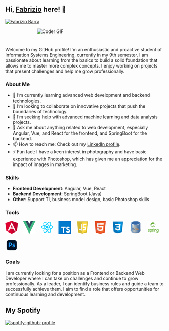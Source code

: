 ## Hi, [Fabrizio][website] here! 👋
[![Fabrizio Barra](https://img.shields.io/badge/LinkedIn-Fabrizio%20Barra-0077B5?style=for-the-badge&logo=linkedin&logoColor=white)](https://www.linkedin.com/in/fabrizio-barra-b33356170/)
<div style="display: flex;align-items: center;justify-content: center;margin-bottom: 1vh;" >
<img alt="Coder GIF" height=30% width=60% src="https://cdn.dribbble.com/users/730703/screenshots/6581243/avento.gif" />
</div>


Welcome to my GitHub profile! I'm an enthusiastic and proactive student of Information Systems Engineering, currently in my 9th semester. I am passionate about learning from the basics to build a solid foundation that allows me to master more complex concepts. I enjoy working on projects that present challenges and help me grow professionally.

### About Me
- 🌱 I’m currently learning advanced web development and backend technologies.
- 👯 I’m looking to collaborate on innovative projects that push the boundaries of technology.
- 🤔 I’m seeking help with advanced machine learning and data analysis projects.
- 💬 Ask me about anything related to web development, especially Angular, Vue, and React for the frontend, and SpringBoot for the backend.
- 📫 How to reach me: Check out my [LinkedIn profile](https://www.linkedin.com/in/fabrizio-barra-b33356170/).
- ⚡ Fun fact: I have a keen interest in photography and have basic experience with Photoshop, which has given me an appreciation for the impact of images in marketing.

### Skills
- **Frontend Development**: Angular, Vue, React
- **Backend Development**: SpringBoot (Java)
- **Other**: Support TI, business model design, basic Photoshop skills

### Tools
<div style="display: flex; gap: 1rem; flex-wrap: wrap;">
  <img class="icon angular" src="https://raw.githubusercontent.com/Fabrizio-2025/image-store/main/icons/angular.png" alt="Angular" style="width: 40px; height: 40px;">
  <img class="icon vue" src="https://raw.githubusercontent.com/Fabrizio-2025/image-store/main/icons/vue.png" alt="Vue" style="width: 40px; height: 40px;">
  <img class="icon react" src="https://raw.githubusercontent.com/Fabrizio-2025/image-store/main/icons/react.png" alt="React" style="width: 40px; height: 40px;">
  <img class="icon typescript" src="https://raw.githubusercontent.com/Fabrizio-2025/image-store/main/icons/typescript.png" alt="TypeScript" style="width: 40px; height: 40px;">
  <img class="icon javascript" src="https://raw.githubusercontent.com/Fabrizio-2025/image-store/main/icons/javascript.png" alt="JavaScript" style="width: 40px; height: 40px;">
  <img class="icon html" src="https://raw.githubusercontent.com/Fabrizio-2025/image-store/main/icons/html.png" alt="HTML" style="width: 40px; height: 40px;">
  <img class="icon css" src="https://raw.githubusercontent.com/Fabrizio-2025/image-store/main/icons/css.png" alt="CSS" style="width: 40px; height: 40px;">
  <img class="icon sql" src="https://raw.githubusercontent.com/Fabrizio-2025/image-store/main/icons/sql.png" alt="SQL" style="width: 40px; height: 40px;">
  <img class="icon spring" src="https://raw.githubusercontent.com/Fabrizio-2025/image-store/main/icons/spring.png" alt="Spring" style="width: 40px; height: 40px;">
  <img class="icon photoshop" src="https://raw.githubusercontent.com/Fabrizio-2025/image-store/main/icons/photoshop.png" alt="Photoshop" style="width: 40px; height: 40px;">
</div>

### Goals
I am currently looking for a position as a Frontend or Backend Web Developer where I can take on challenges and continue to grow professionally. As a leader, I can identify business rules and guide a team to successfully achieve them. I aim to find a role that offers opportunities for continuous learning and development.

## My Spotify
<a href="https://open.spotify.com/user/fabriziobc2020" target="_blank">
  <img src="https://spotify-github-profile.kittinanx.com/api/view?uid=fabriziobc2020&cover_image=true&theme=default&show_offline=false&background_color=121212&interchange=false" alt="spotify-github-profile">
</a>

<!-- Links -->
[website]: https://portafolio-2025.web.app/


